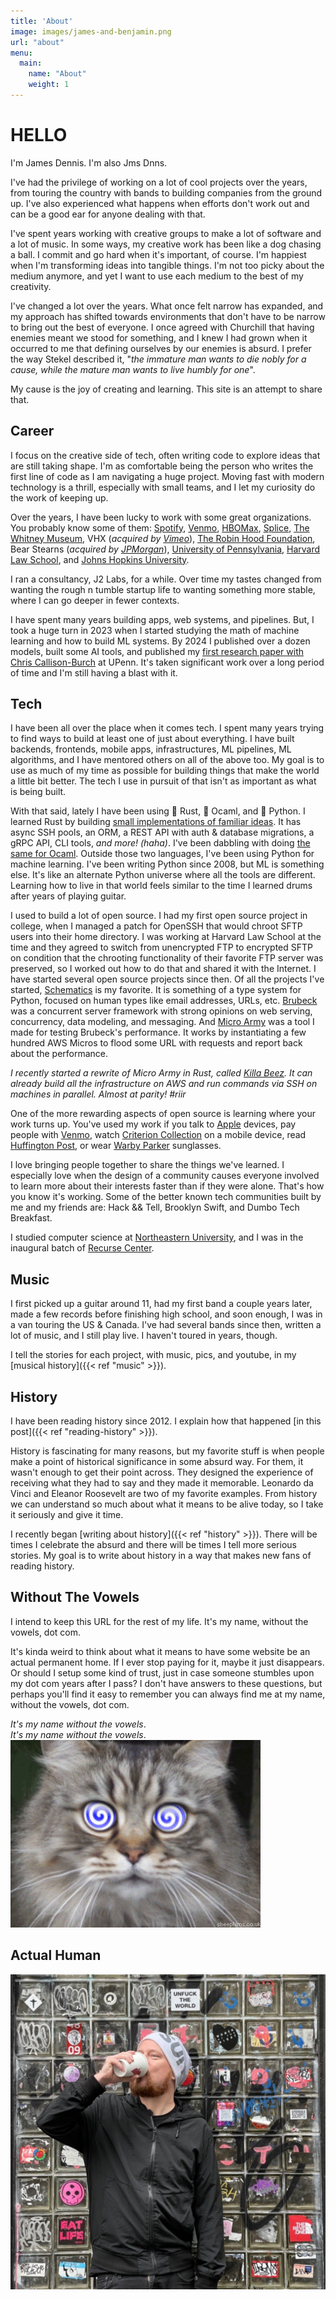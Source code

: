 ```yaml
---
title: 'About'
image: images/james-and-benjamin.png
url: "about"
menu:
  main:
    name: "About"
    weight: 1
---
```


# HELLO

I'm James Dennis. I'm also Jms Dnns.

I've had the privilege of working on a lot of cool projects over the years, from touring the country with bands to building companies from the ground up. I've also experienced what happens when efforts don't work out and can be a good ear for anyone dealing with that.

I've spent years working with creative groups to make a lot of software and a lot of music. In some ways, my creative work has been like a dog chasing a ball. I commit and go hard when it's important, of course. I'm happiest when I'm transforming ideas into tangible things. I'm not too picky about the medium anymore, and yet I want to use each medium to the best of my creativity.

I've changed a lot over the years. What once felt narrow has expanded, and my approach has shifted towards environments that don't have to be narrow to bring out the best of everyone. I once agreed with Churchill that having enemies meant we stood for something, and I knew I had grown when it occurred to me that defining ourselves by our enemies is absurd. I prefer the way Stekel described it, "_the immature man wants to die nobly for a cause, while the mature man wants to live humbly for one_".

My cause is the joy of creating and learning. This site is an attempt to share that.


## Career

I focus on the creative side of tech, often writing code to explore ideas that are still taking shape. I'm as comfortable being the person who writes the first line of code as I am navigating a huge project. Moving fast with modern technology is a thrill, especially with small teams, and I let my curiosity do the work of keeping up.


Over the years, I have been lucky to work with some great organizations. You probably know some of them: [Spotify](https://spotify.com), [Venmo](https://venmo.com), [HBOMax](https://max.com), [Splice](https://splice.com), [The Whitney Museum](https://whitney.org/), VHX (_acquired by [Vimeo](https://www.vimeo.com/)_), [The Robin Hood Foundation](https://robinhood.org), Bear Stearns (_acquired by [JPMorgan](https://jpmorgan.com)_), [University of Pennsylvania](https://upenn.edu), [Harvard Law School](https://hls.harvard.edu), and [Johns Hopkins University](https://jhu.edu).

I ran a consultancy, J2 Labs, for a while. Over time my tastes changed from wanting the rough n tumble startup life to wanting something more stable, where I can go deeper in fewer contexts.

I have spent many years building apps, web systems, and pipelines. But, I took a huge turn in 2023 when I started studying the math of machine learning and how to build ML systems. By 2024 I published over a dozen models, built some AI tools, and published my [first research paper with Chris Callison-Burch](https://www.cis.upenn.edu/~ccb/publications/dagger.pdf) at UPenn. It's taken significant work over a long period of time and I'm still having a blast with it.


## Tech

I have been all over the place when it comes tech. I spent many years trying to find ways to build at least one of just about everything. I have built backends, frontends, mobile apps, infrastructures, ML pipelines, ML algorithms, and I have mentored others on all of the above too. My goal is to use as much of my time as possible for building things that make the world a little bit better. The tech I use in pursuit of that isn't as important as what is being built.

With that said, lately I have been using 🦀 Rust, 🐪 Ocaml, and 🐍 Python. I learned Rust by building [small implementations of familiar ideas](https://github.com/jmsdnns/cartons). It has async SSH pools, an ORM, a REST API with auth & database migrations, a gRPC API, CLI tools, _and more! (haha)_. I've been dabbling with doing [the same for Ocaml](https://github.com/jmsdnns/camls). Outside those two languages, I've been using Python for machine learning. I've been writing Python since 2008, but ML is something else. It's like an alternate Python universe where all the tools are different. Learning how to live in that world feels similar to the time I learned drums after years of playing guitar.

I used to build a lot of open source. I had my first open source project in college, when I managed a patch for OpenSSH that would chroot SFTP users into their home directory. I was working at Harvard Law School at the time and they agreed to switch from unencrypted FTP to encrypted SFTP on condition that the chrooting functionality of their favorite FTP server was preserved, so I worked out how to do that and shared it with the Internet. I have started several open source projects since then. Of all the projects I've started, [Schematics](https://github.com/schematics/schematics) is my favorite. It is something of a type system for Python, focused on human types like email addresses, URLs, etc. [Brubeck](https://github.com/j2labs/brubeck) was a concurrent server framework with strong opinions on web serving, concurrency, data modeling, and messaging. And [Micro Army](https://github.com/jmsdnns/microarmy) was a tool I made for testing Brubeck's performance. It works by instantiating a few hundred AWS Micros to flood some URL with requests and report back about the performance.

_I recently started a rewrite of Micro Army in Rust, called [Killa Beez](https://github.com/jmsdnns/killabeez). It can already build all the infrastructure on AWS and run commands via SSH on machines in parallel. Almost at parity! #riir_

One of the more rewarding aspects of open source is learning where your work turns up. You've used  my work if you talk to [Apple](https://www.apple.com/) devices, pay people with [Venmo](https://venmo.com), watch [Criterion Collection](https://www.criterion.com/) on a mobile device, read [Huffington Post](https://www.huffpost.com/), or wear [Warby Parker](https://www.warbyparker.com/) sunglasses.

I love bringing people together to share the things we've learned. I especially love when the design of a community causes everyone involved to learn more about their interests faster than if they were alone. That's how you know it's working. Some of the better known tech communities built by me and my friends are: Hack && Tell, Brooklyn Swift, and Dumbo Tech Breakfast.

I studied computer science at [Northeastern University](https://khoury.northeastern.edu), and I was in the inaugural batch of [Recurse Center](https://recurse.com).


## Music

I first picked up a guitar around 11, had my first band a couple years later, made a few records before finishing high school, and soon enough, I was in a van touring the US & Canada. I've had several bands since then, written a lot of music, and I still play live. I haven't toured in years, though.

I tell the stories for each project, with music, pics, and youtube, in my [musical history]({{< ref "music" >}}).


## History

I have been reading history since 2012. I explain how that happened [in this post]({{< ref "reading-history" >}}).

History is fascinating for many reasons, but my favorite stuff is when people make a point of historical significance in some absurd way. For them, it wasn't enough to get their point across. They designed the experience of receiving what they had to say and they made it memorable. Leonardo da Vinci and Eleanor Roosevelt are two of my favorite examples. From history we can understand so much about what it means to be alive today, so I take it seriously and give it time.

I recently began [writing about history]({{< ref "history" >}}). There will be times I celebrate the absurd and there will be times I tell more serious stories. My goal is to write about history in a way that makes new fans of reading history.


## Without The Vowels

I intend to keep this URL for the rest of my life. It's my name, without the vowels, dot com.

It's kinda weird to think about what it means to have some website be an actual permanent home. If I ever stop paying for it, maybe it just disappears. Or should I setup some kind of trust, just in case someone stumbles upon my dot com years after I pass? I don't have answers to these questions, but perhaps you'll find it easy to remember you can always find me at my name, without the vowels, dot com.

_It's my name without the vowels_.<br>
_It's my name without the vowels_.<br>
![A cat stars at us with eyes that suggest it is trying to hypnotize us](hypmeowtizm.gif)<br>


## Actual Human

![A picture of me drinking a coffee in front of a wall in NYC](unfacktheworld.jpg)
